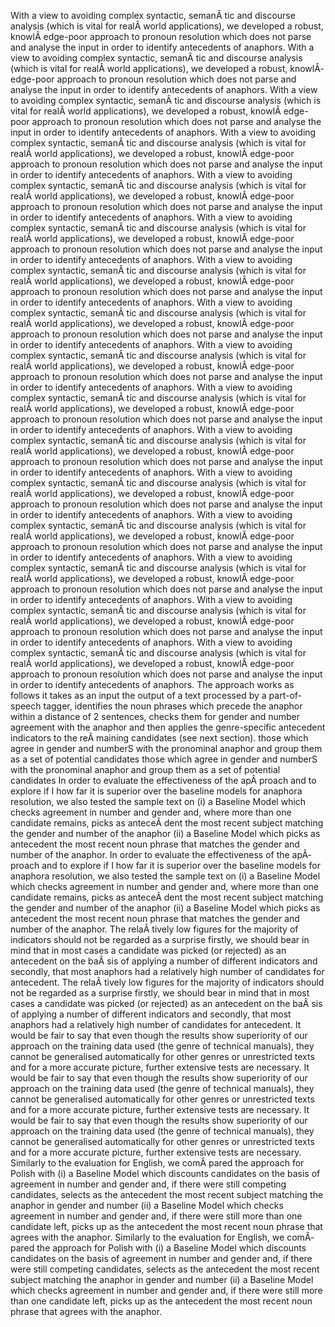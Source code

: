 With a view to avoiding complex syntactic, semanÂ­ tic and discourse analysis (which is vital for realÂ­ world applications), we developed a robust, knowlÂ­ edge-poor approach to pronoun resolution which does not parse and analyse the input in order to identify antecedents of anaphors.
With a view to avoiding complex syntactic, semanÂ­ tic and discourse analysis (which is vital for realÂ­ world applications), we developed a robust, knowlÂ­ edge-poor approach to pronoun resolution which does not parse and analyse the input in order to identify antecedents of anaphors.
With a view to avoiding complex syntactic, semanÂ­ tic and discourse analysis (which is vital for realÂ­ world applications), we developed a robust, knowlÂ­ edge-poor approach to pronoun resolution which does not parse and analyse the input in order to identify antecedents of anaphors.
With a view to avoiding complex syntactic, semanÂ­ tic and discourse analysis (which is vital for realÂ­ world applications), we developed a robust, knowlÂ­ edge-poor approach to pronoun resolution which does not parse and analyse the input in order to identify antecedents of anaphors.
With a view to avoiding complex syntactic, semanÂ­ tic and discourse analysis (which is vital for realÂ­ world applications), we developed a robust, knowlÂ­ edge-poor approach to pronoun resolution which does not parse and analyse the input in order to identify antecedents of anaphors.
With a view to avoiding complex syntactic, semanÂ­ tic and discourse analysis (which is vital for realÂ­ world applications), we developed a robust, knowlÂ­ edge-poor approach to pronoun resolution which does not parse and analyse the input in order to identify antecedents of anaphors.
With a view to avoiding complex syntactic, semanÂ­ tic and discourse analysis (which is vital for realÂ­ world applications), we developed a robust, knowlÂ­ edge-poor approach to pronoun resolution which does not parse and analyse the input in order to identify antecedents of anaphors.
With a view to avoiding complex syntactic, semanÂ­ tic and discourse analysis (which is vital for realÂ­ world applications), we developed a robust, knowlÂ­ edge-poor approach to pronoun resolution which does not parse and analyse the input in order to identify antecedents of anaphors.
With a view to avoiding complex syntactic, semanÂ­ tic and discourse analysis (which is vital for realÂ­ world applications), we developed a robust, knowlÂ­ edge-poor approach to pronoun resolution which does not parse and analyse the input in order to identify antecedents of anaphors.
With a view to avoiding complex syntactic, semanÂ­ tic and discourse analysis (which is vital for realÂ­ world applications), we developed a robust, knowlÂ­ edge-poor approach to pronoun resolution which does not parse and analyse the input in order to identify antecedents of anaphors.
With a view to avoiding complex syntactic, semanÂ­ tic and discourse analysis (which is vital for realÂ­ world applications), we developed a robust, knowlÂ­ edge-poor approach to pronoun resolution which does not parse and analyse the input in order to identify antecedents of anaphors.
With a view to avoiding complex syntactic, semanÂ­ tic and discourse analysis (which is vital for realÂ­ world applications), we developed a robust, knowlÂ­ edge-poor approach to pronoun resolution which does not parse and analyse the input in order to identify antecedents of anaphors.
With a view to avoiding complex syntactic, semanÂ­ tic and discourse analysis (which is vital for realÂ­ world applications), we developed a robust, knowlÂ­ edge-poor approach to pronoun resolution which does not parse and analyse the input in order to identify antecedents of anaphors.
With a view to avoiding complex syntactic, semanÂ­ tic and discourse analysis (which is vital for realÂ­ world applications), we developed a robust, knowlÂ­ edge-poor approach to pronoun resolution which does not parse and analyse the input in order to identify antecedents of anaphors.
With a view to avoiding complex syntactic, semanÂ­ tic and discourse analysis (which is vital for realÂ­ world applications), we developed a robust, knowlÂ­ edge-poor approach to pronoun resolution which does not parse and analyse the input in order to identify antecedents of anaphors.
With a view to avoiding complex syntactic, semanÂ­ tic and discourse analysis (which is vital for realÂ­ world applications), we developed a robust, knowlÂ­ edge-poor approach to pronoun resolution which does not parse and analyse the input in order to identify antecedents of anaphors.
The approach works as follows it takes as an input the output of a text processed by a part-of-speech tagger, identifies the noun phrases which precede the anaphor within a distance of 2 sentences, checks them for gender and number agreement with the anaphor and then applies the genre-specific antecedent indicators to the reÂ­ maining candidates (see next section).
those which agree in gender and numberS with the pronominal anaphor and group them as a set of potential candidates
those which agree in gender and numberS with the pronominal anaphor and group them as a set of potential candidates
In order to evaluate the effectiveness of the apÂ­ proach and to explore if I how far it is superior over the baseline models for anaphora resolution, we also tested the sample text on (i) a Baseline Model which checks agreement in number and gender and, where more than one candidate remains, picks as anteceÂ­ dent the most recent subject matching the gender and number of the anaphor (ii) a Baseline Model which picks as antecedent the most recent noun phrase that matches the gender and number of the anaphor.
In order to evaluate the effectiveness of the apÂ­ proach and to explore if I how far it is superior over the baseline models for anaphora resolution, we also tested the sample text on (i) a Baseline Model which checks agreement in number and gender and, where more than one candidate remains, picks as anteceÂ­ dent the most recent subject matching the gender and number of the anaphor (ii) a Baseline Model which picks as antecedent the most recent noun phrase that matches the gender and number of the anaphor.
The relaÂ­ tively low figures for the majority of indicators should not be regarded as a surprise firstly, we should bear in mind that in most cases a candidate was picked (or rejected) as an antecedent on the baÂ­ sis of applying a number of different indicators and secondly, that most anaphors had a relatively high number of candidates for antecedent.
The relaÂ­ tively low figures for the majority of indicators should not be regarded as a surprise firstly, we should bear in mind that in most cases a candidate was picked (or rejected) as an antecedent on the baÂ­ sis of applying a number of different indicators and secondly, that most anaphors had a relatively high number of candidates for antecedent.
It would be fair to say that even though the results show superiority of our approach on the training data used (the genre of technical manuals), they cannot be generalised automatically for other genres or unrestricted texts and for a more accurate picture, further extensive tests are necessary.
It would be fair to say that even though the results show superiority of our approach on the training data used (the genre of technical manuals), they cannot be generalised automatically for other genres or unrestricted texts and for a more accurate picture, further extensive tests are necessary.
It would be fair to say that even though the results show superiority of our approach on the training data used (the genre of technical manuals), they cannot be generalised automatically for other genres or unrestricted texts and for a more accurate picture, further extensive tests are necessary.
Similarly to the evaluation for English, we comÂ­ pared the approach for Polish with (i) a Baseline Model which discounts candidates on the basis of agreement in number and gender and, if there were still competing candidates, selects as the antecedent the most recent subject matching the anaphor in gender and number (ii) a Baseline Model which checks agreement in number and gender and, if there were still more than one candidate left, picks up as the antecedent the most recent noun phrase that agrees with the anaphor.
Similarly to the evaluation for English, we comÂ­ pared the approach for Polish with (i) a Baseline Model which discounts candidates on the basis of agreement in number and gender and, if there were still competing candidates, selects as the antecedent the most recent subject matching the anaphor in gender and number (ii) a Baseline Model which checks agreement in number and gender and, if there were still more than one candidate left, picks up as the antecedent the most recent noun phrase that agrees with the anaphor.